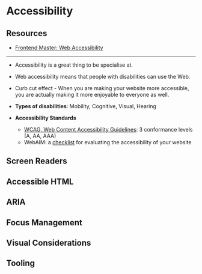 # Accessibility

## Resources

- [Frontend Master: Web Accessibility](https://frontendmasters.com/courses/accessibility-v2/)

---

- Accessibility is a great thing to be specialise at.

- Web accessibility means that people with disabilities can use the Web.

- Curb cut effect - When you are making your website more accessible, you are actually making it more enjoyable to everyone as well.

- **Types of disabilities**: Mobility, Cognitive, Visual, Hearing

- **Accessibility Standards**
  - [WCAG, Web Content Accessibility Guidelines](https://www.w3.org/WAI/standards-guidelines/wcag/): 3 conformance levels (A, AA, AAA)
  - WebAIM: a [checklist](https://webaim.org/standards/wcag/checklist) for evaluating the accessibility of your website
  
## Screen Readers

## Accessible HTML

## ARIA

## Focus Management

## Visual Considerations

## Tooling
